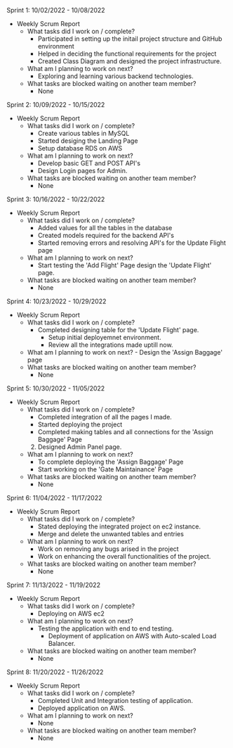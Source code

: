Sprint 1: 10/02/2022 - 10/08/2022
- Weekly Scrum Report
	- What tasks did I work on / complete?
		- Participated in setting up the initail project structure and GitHub environment
		- Helped in deciding the functional requirements for the project
		- Created Class Diagram and designed the project infrastructure.
	- What am I planning to work on next?
		- Exploring and learning various backend technologies.
	- What tasks are blocked waiting on another team member?
		- None



Sprint 2: 10/09/2022 - 10/15/2022
- Weekly Scrum Report
	- What tasks did I work on / complete?
		- Create various tables in MySQL
		- Started desiging the Landing Page
		- Setup database RDS on AWS
	- What am I planning to work on next?
		- Develop basic GET and POST API's
		- Design Login pages for Admin.
	- What tasks are blocked waiting on another team member?
		- None


Sprint 3: 10/16/2022 - 10/22/2022
- Weekly Scrum Report
	- What tasks did I work on / complete?
		- Added values for all the tables in the database
		- Created models required for the backend API's
		- Started removing errors and resolving API's for the Update Flight page
	- What am I planning to work on next?
		- Start testing the 'Add Flight' Page design the 'Update Flight' page.
	- What tasks are blocked waiting on another team member?
		- None
 

Sprint 4: 10/23/2022 - 10/29/2022
- Weekly Scrum Report
	- What tasks did I work on / complete?
		- Completed designing table for the 'Update Flight' page.
    		- Setup initial deployemnet environment.
    		- Review all the integrations made uptill now.
	- What am I planning to work on next?
    		- Design the 'Assign Baggage' page
	- What tasks are blocked waiting on another team member?
		- None


Sprint 5: 10/30/2022 - 11/05/2022
- Weekly Scrum Report
	- What tasks did I work on / complete?
		- Completed integration of all the pages I made.
		- Started deploying the project
		- Completed making tables and all connections for the 'Assign Baggage' Page
        2. Designed Admin Panel page.
	- What am I planning to work on next?
		- To complete deploying the 'Assign Baggage' Page
		- Start working on the 'Gate Maintainance' Page
	- What tasks are blocked waiting on another team member?
		- None



Sprint 6: 11/04/2022 - 11/17/2022
- Weekly Scrum Report
	- What tasks did I work on / complete?
		- Stated deploying the integrated project on ec2 instance.
		- Merge and delete the unwanted tables and entries
	- What am I planning to work on next?
		- Work on removing any bugs arised in the project
		- Work on enhancing the overall functionalities of the project.
	- What tasks are blocked waiting on another team member?
		- None


Sprint 7: 11/13/2022 - 11/19/2022
- Weekly Scrum Report
	- What tasks did I work on / complete?
		- Deploying on AWS ec2
	- What am I planning to work on next?
		- Testing the application with end to end testing.
        	- Deployment of application on AWS with Auto-scaled Load Balancer.
	- What tasks are blocked waiting on another team member?
		- None



Sprint 8: 11/20/2022 - 11/26/2022
- Weekly Scrum Report
	- What tasks did I work on / complete?
		- Completed Unit and Integration testing of application.
		- Deployed application on AWS.
	- What am I planning to work on next?
		- None
	- What tasks are blocked waiting on another team member?
		- None

